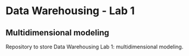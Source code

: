 # Data Warehousing - Lab 1
## Multidimensional modeling

Repository to store Data Warehousing Lab 1: multidimensional modeling.
